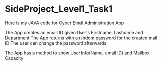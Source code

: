 # SideProject_Level1_Task1

Here is my JAVA code for Cyber Email Administration App

The App creates an email ID given User's Firstname, Lastname and Department
The App returns with a random password for the created mail ID
The user can change the password afterwards

The App has a method to show User Info(Name. email ID) and Mailbox Capacity
